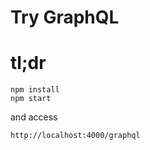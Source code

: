 # Try GraphQL

# tl;dr

    npm install
    npm start

and access

    http://localhost:4000/graphql    
  

